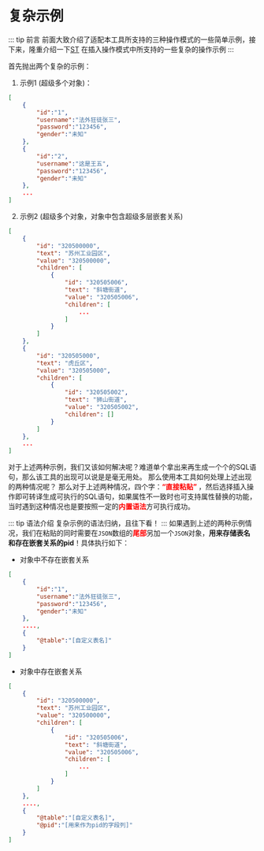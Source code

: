 # 复杂示例
::: tip 前言
前面大致介绍了适配本工具所支持的三种操作模式的一些简单示例，接下来，隆重介绍一下[ST](https://github.com/pdxjie/sql-translate) 在插入操作模式中所支持的一些复杂的操作示例
:::

首先抛出两个复杂的示例：<br>
1. 示例1 (超级多个对象)：
```json
[
    {
        "id":"1",
        "username":"法外狂徒张三",
        "password":"123456",
        "gender":"未知"
    },
    {
        "id":"2",
        "username":"这是王五",
        "password":"123456",
        "gender":"未知"
    },
    ...
]
```
2. 示例2 (超级多个对象，对象中包含超级多层嵌套关系)

```json
[
    {
        "id": "320500000",
        "text": "苏州工业园区",
        "value": "320500000",
        "children": [         
            {
                "id": "320505006",
                "text": "斜塘街道",
                "value": "320505006",
                "children": [
                    ...
                ]
            }
        ]
    },
    {
        "id": "320505000",
        "text": "虎丘区",
        "value": "320505000",
        "children": [         
            {
                "id": "320505002",
                "text": "狮山街道",
                "value": "320505002",
                "children": []
            }
        ]
    },
    ...
]
```
对于上述两种示例，我们又该如何解决呢？难道单个拿出来再生成一个个的SQL语句，那么该工具的出现可以说是是毫无用处。
那么使用本工具如何处理上述出现的两种情况呢？ 那么对于上述两种情况，四个字：<span style="color:red;font-weight:700">**“直接粘贴”** </span>，然后选择插入操作即可转译生成可执行的SQL语句，如果属性不一致时也可支持属性替换的功能，当时遇到这种情况也是要按照一定的<span style="color:red;font-weight:700">内置语法</span>方可执行成功。

::: tip 语法介绍
复杂示例的语法归纳，且往下看！
:::
如果遇到上述的两种示例情况，我们在粘贴的同时需要在`JSON`数组的<span style="color:red;font-weight:700">尾部</span>另加一个`JSON`对象，**用来存储表名和存在嵌套关系的pid**！具体执行如下：
- 对象中不存在嵌套关系
```json
[
    {
        "id":"1",
        "username":"法外狂徒张三",
        "password":"123456",
        "gender":"未知"
    },
    ....,
    {
        "@table":"[自定义表名]"
    }
]
```
- 对象中存在嵌套关系
```json
[
    {
        "id": "320500000",
        "text": "苏州工业园区",
        "value": "320500000",
        "children": [         
            {
                "id": "320505006",
                "text": "斜塘街道",
                "value": "320505006",
                "children": [
                    ...
                ]
            }
        ]
    },
    ....,
    {
        "@table":"[自定义表名]",
        "@pid":"[用来作为pid的字段列]"
    }
]
```